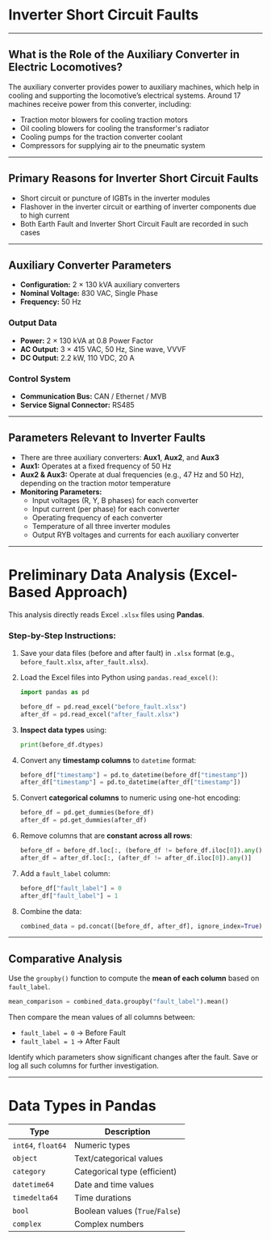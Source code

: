 # Inverter Short Circuit Faults

---

## What is the Role of the Auxiliary Converter in Electric Locomotives?

The auxiliary converter provides power to auxiliary machines, which help in cooling and supporting the locomotive’s electrical systems. Around 17 machines receive power from this converter, including:

- Traction motor blowers for cooling traction motors
- Oil cooling blowers for cooling the transformer's radiator
- Cooling pumps for the traction converter coolant
- Compressors for supplying air to the pneumatic system

---

## Primary Reasons for Inverter Short Circuit Faults

- Short circuit or puncture of IGBTs in the inverter modules
- Flashover in the inverter circuit or earthing of inverter components due to high current
- Both Earth Fault and Inverter Short Circuit Fault are recorded in such cases

---

## Auxiliary Converter Parameters

- **Configuration:** 2 × 130 kVA auxiliary converters
- **Nominal Voltage:** 830 VAC, Single Phase
- **Frequency:** 50 Hz

### Output Data

- **Power:** 2 × 130 kVA at 0.8 Power Factor
- **AC Output:** 3 × 415 VAC, 50 Hz, Sine wave, VVVF
- **DC Output:** 2.2 kW, 110 VDC, 20 A

### Control System

- **Communication Bus:** CAN / Ethernet / MVB
- **Service Signal Connector:** RS485

---

## Parameters Relevant to Inverter Faults

- There are three auxiliary converters: **Aux1**, **Aux2**, and **Aux3**
- **Aux1:** Operates at a fixed frequency of 50 Hz
- **Aux2 & Aux3:** Operate at dual frequencies (e.g., 47 Hz and 50 Hz), depending on the traction motor temperature
- **Monitoring Parameters:**
  - Input voltages (R, Y, B phases) for each converter
  - Input current (per phase) for each converter
  - Operating frequency of each converter
  - Temperature of all three inverter modules
  - Output RYB voltages and currents for each auxiliary converter

---

# Preliminary Data Analysis (Excel-Based Approach)

This analysis directly reads Excel `.xlsx` files using **Pandas**.

### Step-by-Step Instructions:

1. Save your data files (before and after fault) in `.xlsx` format (e.g., `before_fault.xlsx`, `after_fault.xlsx`).

2. Load the Excel files into Python using `pandas.read_excel()`:

   ```python
   import pandas as pd

   before_df = pd.read_excel("before_fault.xlsx")
   after_df = pd.read_excel("after_fault.xlsx")
   ```

3. **Inspect data types** using:

   ```python
   print(before_df.dtypes)
   ```

4. Convert any **timestamp columns** to `datetime` format:

   ```python
   before_df["timestamp"] = pd.to_datetime(before_df["timestamp"])
   after_df["timestamp"] = pd.to_datetime(after_df["timestamp"])
   ```

5. Convert **categorical columns** to numeric using one-hot encoding:

   ```python
   before_df = pd.get_dummies(before_df)
   after_df = pd.get_dummies(after_df)
   ```

6. Remove columns that are **constant across all rows**:

   ```python
   before_df = before_df.loc[:, (before_df != before_df.iloc[0]).any()]
   after_df = after_df.loc[:, (after_df != after_df.iloc[0]).any()]
   ```

7. Add a `fault_label` column:

   ```python
   before_df["fault_label"] = 0
   after_df["fault_label"] = 1
   ```

8. Combine the data:

   ```python
   combined_data = pd.concat([before_df, after_df], ignore_index=True)
   ```

---

## Comparative Analysis

Use the `groupby()` function to compute the **mean of each column** based on `fault_label`.

```python
mean_comparison = combined_data.groupby("fault_label").mean()
```

Then compare the mean values of all columns between:

- `fault_label = 0` → Before Fault
- `fault_label = 1` → After Fault

Identify which parameters show significant changes after the fault. Save or log all such columns for further investigation.

---

# Data Types in Pandas

| Type               | Description                     |
| ------------------ | ------------------------------- |
| `int64`, `float64` | Numeric types                   |
| `object`           | Text/categorical values         |
| `category`         | Categorical type (efficient)    |
| `datetime64`       | Date and time values            |
| `timedelta64`      | Time durations                  |
| `bool`             | Boolean values (`True`/`False`) |
| `complex`          | Complex numbers                 |
